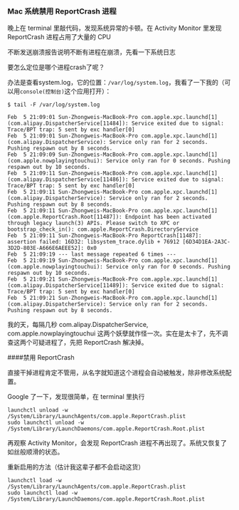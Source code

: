 ### Mac 系统禁用 ReportCrash 进程


晚上在 terminal 里敲代码，发现系统异常的卡顿。在 Activity Monitor 里发现 ReportCrash 进程占用了大量的 CPU

不断发送崩溃报告说明不断有进程在崩溃，先看一下系统日志

要怎么定位是哪个进程crash了呢？

办法是查看system.log，它的位置：`/var/log/system.log`，我看了一下我的（可以用`console(控制台)`这个应用打开）：

```
$ tail -F /var/log/system.log

Feb  5 21:09:01 Sun-Zhongweis-MacBook-Pro com.apple.xpc.launchd[1] (com.alipay.DispatcherService[11484]): Service exited due to signal: Trace/BPT trap: 5 sent by exc handler[0]
Feb  5 21:09:01 Sun-Zhongweis-MacBook-Pro com.apple.xpc.launchd[1] (com.alipay.DispatcherService): Service only ran for 2 seconds. Pushing respawn out by 8 seconds.
Feb  5 21:09:09 Sun-Zhongweis-MacBook-Pro com.apple.xpc.launchd[1] (com.apple.nowplayingtouchui): Service only ran for 0 seconds. Pushing respawn out by 10 seconds.
Feb  5 21:09:11 Sun-Zhongweis-MacBook-Pro com.apple.xpc.launchd[1] (com.alipay.DispatcherService[11486]): Service exited due to signal: Trace/BPT trap: 5 sent by exc handler[0]
Feb  5 21:09:11 Sun-Zhongweis-MacBook-Pro com.apple.xpc.launchd[1] (com.alipay.DispatcherService): Service only ran for 2 seconds. Pushing respawn out by 8 seconds.
Feb  5 21:09:11 Sun-Zhongweis-MacBook-Pro com.apple.xpc.launchd[1] (com.apple.ReportCrash.Root[11487]): Endpoint has been activated through legacy launch(3) APIs. Please switch to XPC or bootstrap_check_in(): com.apple.ReportCrash.DirectoryService
Feb  5 21:09:11 Sun-Zhongweis-MacBook-Pro ReportCrash[11487]: assertion failed: 16D32: libsystem_trace.dylib + 76912 [6D34D1EA-2A3C-3D2D-803E-A666E6AEEE52]: 0x0
Feb  5 21:09:19 --- last message repeated 6 times ---
Feb  5 21:09:19 Sun-Zhongweis-MacBook-Pro com.apple.xpc.launchd[1] (com.apple.nowplayingtouchui): Service only ran for 0 seconds. Pushing respawn out by 10 seconds.
Feb  5 21:09:21 Sun-Zhongweis-MacBook-Pro com.apple.xpc.launchd[1] (com.alipay.DispatcherService[11489]): Service exited due to signal: Trace/BPT trap: 5 sent by exc handler[0]
Feb  5 21:09:21 Sun-Zhongweis-MacBook-Pro com.apple.xpc.launchd[1] (com.alipay.DispatcherService): Service only ran for 2 seconds. Pushing respawn out by 8 seconds.
```

我的天，每隔几秒 com.alipay.DispatcherService, com.apple.nowplayingtouchui 这两个妖孽就作怪一次。实在是太卡了，先不调查这两个可疑进程了，先把 ReportCrash 解决掉。

####禁用 ReportCrash

直接干掉进程肯定不管用，从名字就知道这个进程会自动被触发，除非修改系统配置。

Google 了一下，发现很简单，在 terminal 里执行
```
launchctl unload -w /System/Library/LaunchAgents/com.apple.ReportCrash.plist
sudo launchctl unload -w /System/Library/LaunchDaemons/com.apple.ReportCrash.Root.plist
```
再观察 Activity Monitor，会发现 ReportCrash 进程不再出现了。系统又恢复了如丝般顺滑的状态。

重新启用的方法（估计我这辈子都不会启动这货）
```
launchctl load -w /System/Library/LaunchAgents/com.apple.ReportCrash.plist
sudo launchctl load -w /System/Library/LaunchDaemons/com.apple.ReportCrash.Root.plist
```